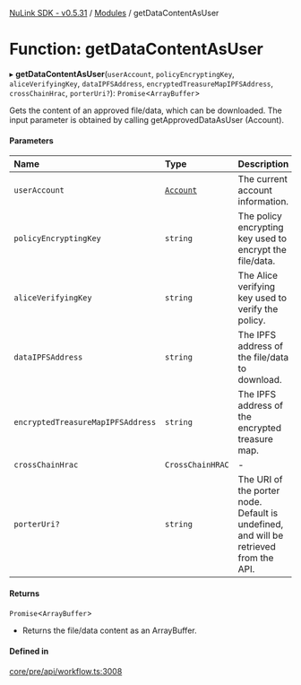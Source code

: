 [NuLink SDK - v0.5.31](../README.md) / [Modules](../modules.md) / getDataContentAsUser

# Function: getDataContentAsUser

▸ **getDataContentAsUser**(`userAccount`, `policyEncryptingKey`, `aliceVerifyingKey`, `dataIPFSAddress`, `encryptedTreasureMapIPFSAddress`, `crossChainHrac`, `porterUri?`): `Promise`<`ArrayBuffer`\>

Gets the content of an approved file/data, which can be downloaded. The input parameter is obtained by calling getApprovedDataAsUser (Account).

#### Parameters

| Name | Type | Description |
| :------ | :------ | :------ |
| `userAccount` | [`Account`](../classes/Account.md) | The current account information. |
| `policyEncryptingKey` | `string` | The policy encrypting key used to encrypt the file/data. |
| `aliceVerifyingKey` | `string` | The Alice verifying key used to verify the policy. |
| `dataIPFSAddress` | `string` | The IPFS address of the file/data to download. |
| `encryptedTreasureMapIPFSAddress` | `string` | The IPFS address of the encrypted treasure map. |
| `crossChainHrac` | `CrossChainHRAC` | - |
| `porterUri?` | `string` | The URI of the porter node. Default is undefined, and will be retrieved from the API. |

#### Returns

`Promise`<`ArrayBuffer`\>

- Returns the file/data content as an ArrayBuffer.

#### Defined in

[core/pre/api/workflow.ts:3008](https://github.com/NuLink-network/nulink-sdk/blob/b71aeb1/src/core/pre/api/workflow.ts#L3008)
